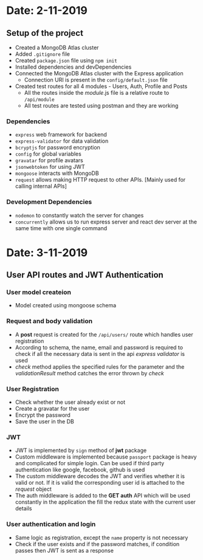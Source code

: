 # Date: 2-11-2019
## Setup of the project
* Created a MongoDB Atlas cluster
* Added `.gitignore` file
* Created `package.json` file using `npm init`
* Installed dependencies and devDependencies
* Connected the MongoDB Atlas cluster with the Express application
    * Connection URI is present in the `config/default.json` file
* Created test routes for all 4 modules - Users, Auth, Profile and Posts
    * All the routes inside the _module_.js file is a relative route to `/api/module` 
    * All test routes are tested using postman and they are working

### Dependencies

* `express` web framework for backend
* `express-validator` for data validation
* `bcryptjs` for password encryption
* `config` for global variables
* `gravatar` for profile avatars
* `jsonwebtoken` for using JWT
* `mongoose` interacts with MongoDB
* `request` allows making HTTP request to other APIs. [Mainly used for calling internal APIs]

### Development Dependencies

* `nodemon` to constantly watch the server for changes
* `concurrently` allows us to run express server and react dev server at the same time with one single command

# Date: 3-11-2019
## User API routes and JWT Authentication
### User model createion
* Model created using mongoose schema

### Request and body validation
* A __post__ request is created for the `/api/users/` route which handles user registration
* According to schema, the name, email and password is required to check if all the necessary data is sent in the api _express validator_ is used
* _check_ method applies the specified rules for the parameter and the _validationResult_ method catches the error thrown by *check*

### User Registration
* Check whether the user already exist or not
* Create a gravatar for the user
* Encrypt the password
* Save the user in the DB

### JWT
* JWT is implemented by `sign` method of **jwt** package
* Custom middleware is implemented because `passport` package is heavy and complicated for simple login. Can be used if third party authentication like google, facebook, github is used
* The custom middleware decodes the JWT and verifies whether it is valid or not. If it is valid the corresponding user id is attached to the _request_ object
* The auth middleware is added to the __GET auth__ API which will be used constantly in the application the fill the redux state with the current user details

### User authentication and login
* Same logic as registration, except the `name` property is not necessary
* Check if the user exists and if the password matches, if condition passes then JWT is sent as a response